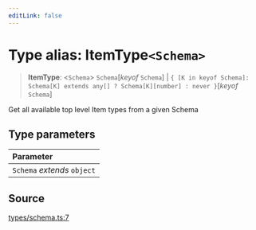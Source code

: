 ```yaml
---
editLink: false
---
```


# Type alias: ItemType`<Schema>`

> **ItemType**: \<`Schema`\> `Schema`[*keyof* `Schema`] \|
> `{ [K in keyof Schema]: Schema[K] extends any[] ? Schema[K][number] : never }`[*keyof* `Schema`]

Get all available top level Item types from a given Schema

## Type parameters

| Parameter                   |
| :-------------------------- |
| `Schema` _extends_ `object` |

## Source

[types/schema.ts:7](https://github.com/directus/directus/blob/7789a6c53/sdk/src/types/schema.ts#L7)
